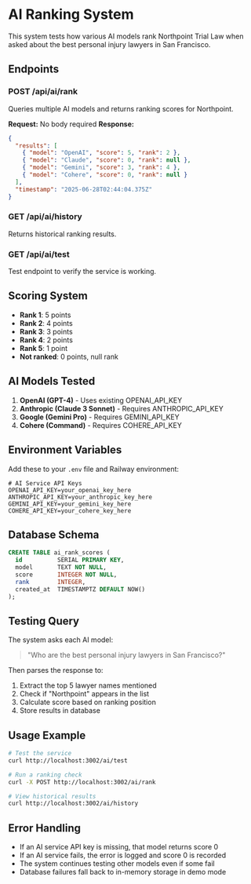 # AI Ranking System

This system tests how various AI models rank Northpoint Trial Law when asked about the best personal injury lawyers in San Francisco.

## Endpoints

### POST /api/ai/rank
Queries multiple AI models and returns ranking scores for Northpoint.

**Request:** No body required
**Response:**
```json
{
  "results": [
    { "model": "OpenAI", "score": 5, "rank": 2 },
    { "model": "Claude", "score": 0, "rank": null },
    { "model": "Gemini", "score": 3, "rank": 4 },
    { "model": "Cohere", "score": 0, "rank": null }
  ],
  "timestamp": "2025-06-28T02:44:04.375Z"
}
```

### GET /api/ai/history
Returns historical ranking results.

### GET /api/ai/test
Test endpoint to verify the service is working.

## Scoring System

- **Rank 1**: 5 points
- **Rank 2**: 4 points  
- **Rank 3**: 3 points
- **Rank 4**: 2 points
- **Rank 5**: 1 point
- **Not ranked**: 0 points, null rank

## AI Models Tested

1. **OpenAI (GPT-4)** - Uses existing OPENAI_API_KEY
2. **Anthropic (Claude 3 Sonnet)** - Requires ANTHROPIC_API_KEY
3. **Google (Gemini Pro)** - Requires GEMINI_API_KEY  
4. **Cohere (Command)** - Requires COHERE_API_KEY

## Environment Variables

Add these to your `.env` file and Railway environment:

```env
# AI Service API Keys
OPENAI_API_KEY=your_openai_key_here
ANTHROPIC_API_KEY=your_anthropic_key_here
GEMINI_API_KEY=your_gemini_key_here
COHERE_API_KEY=your_cohere_key_here
```

## Database Schema

```sql
CREATE TABLE ai_rank_scores (
  id          SERIAL PRIMARY KEY,
  model       TEXT NOT NULL,
  score       INTEGER NOT NULL,
  rank        INTEGER,
  created_at  TIMESTAMPTZ DEFAULT NOW()
);
```

## Testing Query

The system asks each AI model:
> "Who are the best personal injury lawyers in San Francisco?"

Then parses the response to:
1. Extract the top 5 lawyer names mentioned
2. Check if "Northpoint" appears in the list
3. Calculate score based on ranking position
4. Store results in database

## Usage Example

```bash
# Test the service
curl http://localhost:3002/ai/test

# Run a ranking check
curl -X POST http://localhost:3002/ai/rank

# View historical results
curl http://localhost:3002/ai/history
```

## Error Handling

- If an AI service API key is missing, that model returns score 0
- If an AI service fails, the error is logged and score 0 is recorded
- The system continues testing other models even if some fail
- Database failures fall back to in-memory storage in demo mode

